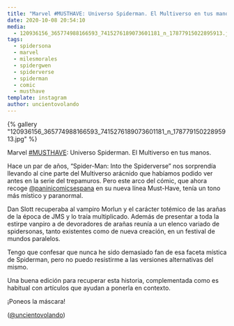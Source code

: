```yaml
---
title: "Marvel #MUSTHAVE: Universo Spiderman. El Multiverso en tus manos"
date: 2020-10-08 20:54:10
media: 
  - 120936156_365774988166593_7415276189073601181_n_17877915022895913.jpg
tags: 
  - spidersona
  - marvel
  - milesmorales
  - spidergwen
  - spiderverse
  - spiderman
  - comic
  - musthave
template: instagram
author: uncientovolando
---
```


{% gallery "120936156_365774988166593_7415276189073601181_n_17877915022895913.jpg" %}

Marvel [#MUSTHAVE](/etiquetas/musthave): Universo Spiderman. El Multiverso en tus manos.

Hace un par de años, “Spider-Man: Into the Spiderverse” nos sorprendía llevando al cine parte del Multiverso arácnido que habíamos podido ver antes en la serie del trepamuros. Pero este arco del cómic, que ahora recoge [@paninicomicsespana](https://instagram.com/paninicomicsespana) en su nueva línea Must-Have, tenía un tono más místico y paranormal.

Dan Slott recuperaba al vampiro Morlun y el carácter totémico de las arañas de la época de JMS y lo traía multiplicado. Además de presentar a toda la estirpe vanpiro a de devoradores de arañas reunía a un elenco variado de spidersonas, tanto existentes como de nueva creación, en un festival de mundos paralelos.

Tengo que confesar que nunca he sido demasiado fan de esa faceta mística de Spiderman, pero no puedo resistirme a las versiones alternativas del mismo.

Una buena edición para recuperar esta historia, complementada como es habitual con artículos que ayudan a ponerla en contexto.

¡Poneos la máscara!

([@uncientovolando](https://instagram.com/uncientovolando))
